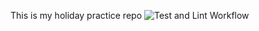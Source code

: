 This is my holiday practice repo
![Test and Lint Workflow](https://github.com/Candice-Bennett/Holiday_Practise/actions/workflows/pytest-pylint.yml/badge.svg)